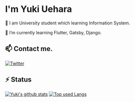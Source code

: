 # I'm Yuki Uehara

🏫 I am University student which learning Information System. 

🌱 I’m currently learning Flutter, Gatsby, Django.

## 📫 Contact me.

[![Twitter](https://img.shields.io/badge/-@psnzbss-%231DA1F2?style=for-the-badge&logo=twitter&logoColor=ffffff)](https://twitter.com/psnzbss)

## ⚡ Status

[![Yuki's github stats](https://github-readme-stats.vercel.app/api?username=psbss&hide=contribs&count_private=true&show_icons=true&theme=tokyonight)](https://github.com/psbss/)
[![Top used Langs](https://github-readme-stats.vercel.app/api/top-langs/?username=psbss&layout=compact&theme=tokyonight)](https://github.com/psbss/)

<!--
**psbss/psbss** is a ✨ _special_ ✨ repository because its `README.md` (this file) appears on your GitHub profile.

Here are some ideas to get you started:

- 🔭 I’m currently working on ...
- 🌱 I’m currently learning ...
- 👯 I’m looking to collaborate on ...
- 🤔 I’m looking for help with ...
- 💬 Ask me about ...
-  ...
- 😄 Pronouns: ...
- ⚡ Fun fact: ...
-->
